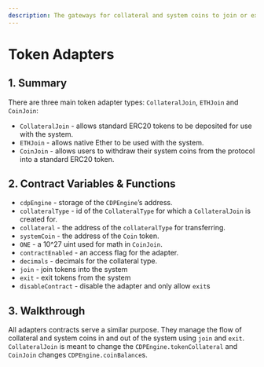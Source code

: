 ```yaml
---
description: The gateways for collateral and system coins to join or exit the system
---
```


# Token Adapters

## 1. Summary <a id="1-introduction-summary"></a>

There are three main token adapter types: `CollateralJoin`, `ETHJoin` and `CoinJoin`: 

* `CollateralJoin` - allows standard ERC20 tokens to be deposited for use with the system. 
* `ETHJoin` - allows native Ether to be used with the system. 
* `CoinJoin` - allows users to withdraw their system coins from the protocol into a standard ERC20 token.

## 2. Contract Variables & Functions <a id="2-contract-details"></a>

* `cdpEngine` - storage of the `CDPEngine`’s address.
* `collateralType` - id of the `CollateralType` for which a `CollateralJoin` is created for.
* `collateral` - the address of the `collateralType` for transferring.
* `systemCoin` - the address of the `Coin` token.
* `ONE` - a 10^27 uint used for math in `CoinJoin`.
* `contractEnabled` - an access flag for the adapter.
* `decimals` - decimals for the collateral type.
* `join` - join tokens into the system
* `exit` - exit tokens from the system
* `disableContract` - disable the adapter and only allow `exit`s

## 3. Walkthrough <a id="3-key-mechanisms-and-concepts"></a>

All adapters contracts serve a similar purpose. They manage the flow of collateral and system coins in and out of the system using `join` and `exit`. `CollateralJoin` is meant to change the `CDPEngine.tokenCollateral` and `CoinJoin` changes `CDPEngine.coinBalance`s.



